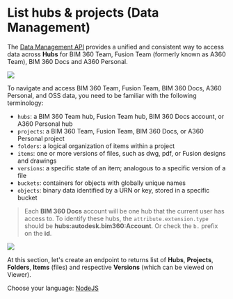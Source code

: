 # List hubs & projects (Data Management)

The [Data Management API](https://developer.autodesk.com/en/docs/data/v2/overview/) provides a unified and consistent way to access data across **Hubs** for BIM 360 Team, Fusion Team (formerly known as A360 Team), BIM 360 Docs and A360 Personal.

![](_media/datamanagement/entities_and_domains.png)

To navigate and access BIM 360 Team, Fusion Team, BIM 360 Docs, A360 Personal, and OSS data, you need to be familiar with the following terminology:

- `hubs`: a BIM 360 Team hub, Fusion Team hub, BIM 360 Docs account, or A360 Personal hub
- `projects`: a BIM 360 Team, Fusion Team, BIM 360 Docs, or A360 Personal project
- `folders`: a logical organization of items within a project
- `items`: one or more versions of files, such as dwg, pdf, or Fusion designs and drawings
- `versions`: a specific state of an item; analogous to a specific version of a file
- `buckets`: containers for objects with globally unique names
- `objects`: binary data identified by a URN or key, stored in a specific bucket

> Each **BIM 360 Docs** account will be one hub that the current user has access to. To identify these hubs, the `attribute.extension.type` should be **hubs:autodesk.bim360:Account**. Or check the `b.` prefix on the **id**. 

![](_media/datamanagement/hub_extension_types.png)

At this section, let's create an endpoint to returns list of **Hubs**, **Projects**, **Folders**, **Items** (files) and respective **Versions** (which can be viewed on Viewer).
 
Choose your language: [NodeJS](datamanagement/hubs/nodejs)
